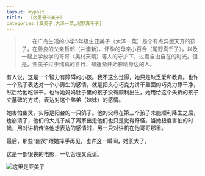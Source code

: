 ```yaml
---
layout: mypost
title:  《这里是亚美子》
categories:[亚美子,大泽一菜,尾野真千子]
---
```



> 　　在广岛生活的小学5年级生亚美子（大泽一菜）是个有点异想天开的孩子，在善良的父亲哲郎（井浦新）、怀孕的母亲小百合（尾野真千子），以及一起上学放学的哥哥（奥村天晴）等人的守护下，过着自由自在的时光。但是，亚美子过于纯真的言行，却逐渐开始影响身边的人。

有人说，这是一个智力有障碍的小孩。我不这么觉得，她只是缺乏爱和教育。也许一个孩子表达对一个小男生的感情，就是把夹心巧克力饼干里面的巧克力舔干净，然后给他吃饼干。也许她妈妈肚子里的孩子没有顺利出生，她用给这个夭折的孩子立墓碑的方式，表达对这个弟弟（妹妹）的感情。

她害怕幽灵，实际是阳台的一只鸽子。他的父母在第三个孩子未能顺利降生之后，也崩溃了，他们的大儿子成了离家出走他们也只是觉得奇怪。当她极度害怕的时候，用对讲机传递他想表达的感情时，另一只对讲机在他哥哥那里。

最后，那些“幽灵”跟她挥手再见，也许这一瞬间，她长大了。

这是一部很丧的电影，一切合理又荒诞。

![这里是亚美子](https://www.wuyeso.com/i/zb_users/upload/2023/03/202303071678118689247107.jpg)
